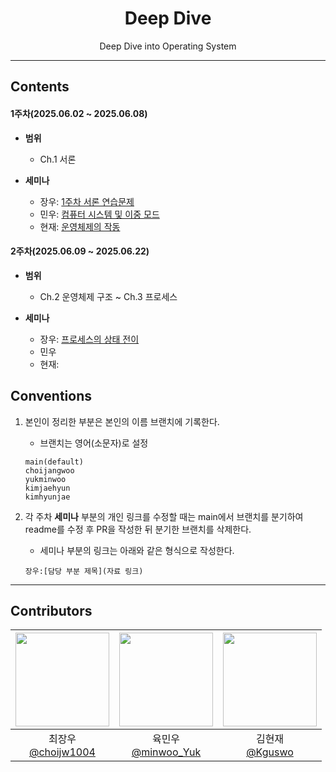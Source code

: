 <div align="center">

# Deep Dive  
Deep Dive into Operating System

--- 
</div>

## Contents
#### 1주차(2025.06.02 ~ 2025.06.08)
- **범위** 
    - Ch.1 서론

- **세미나**
    - 장우: [1주차 서론 연습문제](https://github.com/BackEndDeepDive/Operating-System/tree/choijangwoo/choijangwoo)
    - 민우: [컴퓨터 시스템 및 이중 모드](https://github.com/BackEndDeepDive/Operating-System/tree/main/YukMinWoo/week-1)
    - 현재: [운영체제의 작동](https://github.com/BackEndDeepDive/Operating-System/blob/main/kimhyeonjae/1주차.%20운영체제의%20작동.md)

#### 2주차(2025.06.09 ~ 2025.06.22)
- **범위** 
    - Ch.2 운영체제 구조 ~ Ch.3 프로세스

- **세미나**
    - 장우: [프로세스의 상태 전이](https://github.com/BackEndDeepDive/Operating-System/tree/main/choijangwoo/Ch2)
    - 민우
    - 현재: 

## Conventions
1. 본인이 정리한 부분은 본인의 이름 브랜치에 기록한다.
    - 브랜치는 영어(소문자)로 설정

    ```
    main(default)
    choijangwoo
    yukminwoo
    kimjaehyun
    kimhyunjae
    ```

2. 각 주차 **세미나** 부분의 개인 링크를 수정할 때는 main에서 브랜치를 분기하여 readme를 수정 후 PR을 작성한 뒤 분기한 브랜치를 삭제한다.

    - 세미나 부분의 링크는 아래와 같은 형식으로 작성한다.
    ```
    장우:[담당 부분 제목](자료 링크)
    ```

---

## Contributors

|<img src="https://github.com/choijw1004.png" width="150" height="150"/>|<img src="https://github.com/FickleBoBo.png" width="150" height="150"/>|<img src="https://github.com/Kguswo.png" width="150" height="150"/>|
|:-:|:-:|:-:|
|최장우<br/>[@choijw1004](https://github.com/choijw1004)|육민우<br/>[@minwoo_Yuk](https://github.com/FickleBoBo)|김현재<br/>[@Kguswo](https://github.com/Kguswo)|

